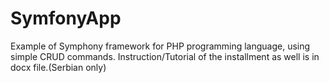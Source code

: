 # SymfonyApp

Example of Symphony framework for PHP programming language, using simple CRUD commands. Instruction/Tutorial of the installment as well is in docx file.(Serbian only)
